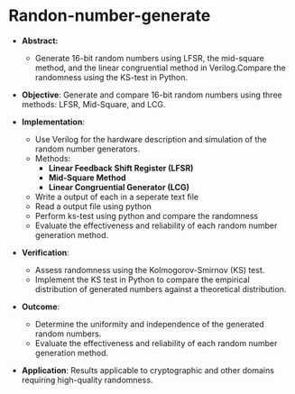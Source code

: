 # Randon-number-generate
- **Abstract:**
  - Generate 16-bit random numbers using LFSR, the mid-square method, and the linear congruential method in Verilog.Compare the randomness using the KS-test in Python.


- **Objective**: Generate and compare 16-bit random numbers using three methods: LFSR, Mid-Square, and LCG.
- **Implementation**: 
  - Use Verilog for the hardware description and simulation of the random number generators.
  - Methods:
    - **Linear Feedback Shift Register (LFSR)**
    - **Mid-Square Method**
    - **Linear Congruential Generator (LCG)**
  - Write a output of each in a seperate text file
  - Read a output file using python
  - Perform ks-test using python and compare the randomness
  -  Evaluate the effectiveness and reliability of each random number generation method.
- **Verification**: 
  - Assess randomness using the Kolmogorov-Smirnov (KS) test.
  - Implement the KS test in Python to compare the empirical distribution of generated numbers against a theoretical distribution.
- **Outcome**: 
  - Determine the uniformity and independence of the generated random numbers.
  - Evaluate the effectiveness and reliability of each random number generation method.
- **Application**: Results applicable to cryptographic and other domains requiring high-quality randomness.
